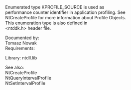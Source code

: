 Enumerated type KPROFILE\_SOURCE is used as \
performance counter identifier in application profiling. See \
NtCreateProfile for more information about Profile Objects. \
This enumeration type is also defined in \
&lt;ntddk.h&gt; header file.

Documented by: \
Tomasz Nowak \
Requirements:

Library: ntdll.lib

See also: \
NtCreateProfile \
NtQueryIntervalProfile \
NtSetIntervalProfile
